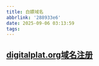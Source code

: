```yaml
---
title: 白嫖域名
abbrlink: '288933e6'
date: 2025-09-06 03:13:59
tags:
---
```

## [digitalplat.org域名注册](https://dash.domain.digitalplat.org/)
 